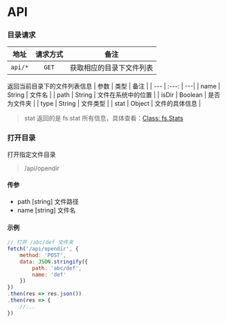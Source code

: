 # API

### 目录请求
| 地址 | 请求方式 | 备注 |
| --- | :---: | ---|
| `api/*` | `GET` | 获取相应的目录下文件列表 |

返回当前目录下的文件列表信息
| 参数 | 类型 | 备注 |
| --- | :---: | ---|
| name | String | 文件名 |
| path | String | 文件在系统中的位置 |
| isDir | Boolean | 是否为文件夹 |
| type | String | 文件类型 |
| stat | Object | 文件的具体信息 |

> stat 返回的是 fs.stat 所有信息，具体查看：[Class: fs.Stats](https://nodejs.org/dist/latest-v11.x/docs/api/fs.html#fs_class_fs_stats)

### 打开目录

打开指定文件目录

> /api/opendir

#### 传参
- path [string] 文件路径
- name [string] 文件名

#### 示例
```javascript
// 打开 /abc/def 文件夹
fetch('/api/opendir', {
	method: 'POST',
	data: JSON.stringify({
		path: 'abc/def',
		name: 'def'
	})	
})
.then(res => res.json())
.then(res => {
	//...
})


```